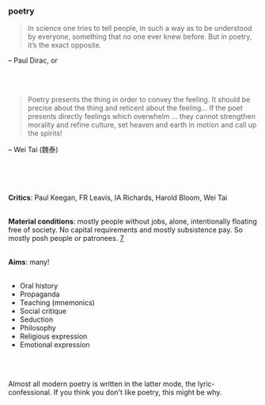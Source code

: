 <div class="accordion">
	<h3>poetry</h3>
	<div>

<blockquote>In science one tries to tell people, in such a way as to be understood by everyone, something that no one ever knew before. But in poetry, it’s the exact opposite.</blockquote>
– Paul Dirac, or

<br><br>

<blockquote>Poetry presents the thing in order to convey the feeling. It should be precise about the thing and reticent about the feeling… If the poet presents directly feelings which overwhelm ... they cannot strengthen morality and refine culture, set heaven and earth in motion and call up the spirits! </blockquote>
– Wei Tai (魏泰)

<br><br><br>

<b>Critics</b>: Paul Keegan, FR Leavis, IA Richards, Harold Bloom, Wei Tai<br><br>

<b>Material conditions</b>: mostly people without jobs, alone, intentionally floating free of society. No capital requirements and mostly subsistence pay. So mostly posh people or patronees.  <a href="#fn:7" id="fnref:7">7</a><br><br>

<b>Aims</b>: many!<br><br>

<ul>
	<li>Oral history</li>
	<li>Propaganda</li>
	<li>Teaching (mnemonics)</li>
	<li>Social critique</li>
	<li>Seduction</li>
	<li>Philosophy</li>
	<li>Religious expression</li>
	<li>Emotional expression</li> <br>
</ul><br>

Almost all modern poetry is written in the latter mode, the lyric-confessional. If you think you don't like poetry, this might be why.<br><br>
<!--  -->

<img data-src="/img/cultural/blake.png" class="lazy" /><br><br>

<img data-src="/img/cultural/nael.png" class="lazy" />

</div>
</div>